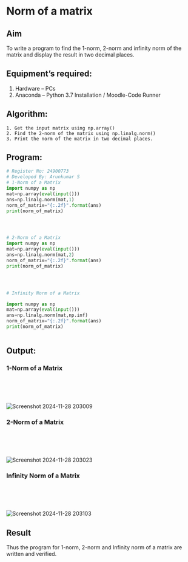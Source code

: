 # Norm of a matrix
## Aim
To write a program to find the 1-norm, 2-norm and infinity norm of the matrix and display the result in two decimal places.
## Equipment’s required:
1.	Hardware – PCs
2.	Anaconda – Python 3.7 Installation / Moodle-Code Runner
## Algorithm:
	1. Get the input matrix using np.array()   
    2. Find the 2-norm of the matrix using np.linalg.norm()
	3. Print the norm of the matrix in two decimal places.
## Program:
```Python
# Register No: 24900773
# Developed By: Arunkumar S
# 1-Norm of a Matrix
import numpy as np
mat=np.array(eval(input()))
ans=np.linalg.norm(mat,1)
norm_of_matrix="{:.2f}".format(ans)
print(norm_of_matrix)




# 2-Norm of a Matrix
import numpy as np
mat=np.array(eval(input()))
ans=np.linalg.norm(mat,2)
norm_of_matrix="{:.2f}".format(ans)
print(norm_of_matrix)




# Infinity Norm of a Matrix

import numpy as np
mat=np.array(eval(input()))
ans=np.linalg.norm(mat,np.inf)
norm_of_matrix="{:.2f}".format(ans)
print(norm_of_matrix)



```
## Output:
### 1-Norm of a Matrix
<br>
<br>
<br>

![Screenshot 2024-11-28 203009](https://github.com/user-attachments/assets/3b58af0b-23c0-4e24-9608-2a4e9d48072d)


### 2-Norm of a Matrix
<br>
<br>
<br>

![Screenshot 2024-11-28 203023](https://github.com/user-attachments/assets/af57af92-2ede-43f9-b842-11ab859c42aa)


### Infinity Norm of a Matrix
<br>
<br>
<br>

![Screenshot 2024-11-28 203103](https://github.com/user-attachments/assets/8325c6a7-0b9f-4a36-950b-eb4413b14ee6)


## Result
Thus the program for 1-norm, 2-norm and Infinity norm of a matrix are written and verified.

